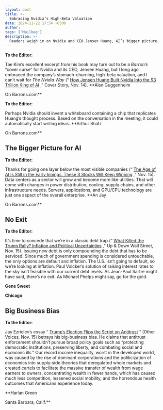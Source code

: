 ```yaml
---
layout: post
title: >-
  Embracing Nvidia’s High-Beta Valuation
date: 2024-11-22 17:54 -0500
author: 
tags: ['Mailbag']
description: >-
  Readers weigh in on Nvidia and CEO Jensen Huang, AI’s bigger picture, America’s classic debt trap, and Jay Ezrielev’s big business bias.
---
```





 


 





**To the Editor:**
  

Tae Kim’s excellent excerpt from his book may turn out to be a
 *Barron’s*
“cover curse” for Nvidia and its CEO, Jensen Huang, but I long ago embraced the company’s stomach-churning, high-beta valuation, and I can’t wait for
 *The Nvidia Way*
(“
[How Jensen Huang Built Nvidia Into the \$3 Trillion King of AI](https://www.barrons.com/articles/ai-nvidia-jensen-huang-98f40bd3?mod=article_inline)
,” Cover Story, Nov. 14).
 **Alan Guggenheim
 
   

 
 On Barrons.com**


**To the Editor:**
  

Perhaps Nvidia should invent a whiteboard containing a chip that replicates Huang’s thought process. Based on the conversation in the meeting, it could automatically start writing ideas.
 **Arthur Shatz
 
   

 
 On Barrons.com**


The Bigger Picture for AI
-------------------------

 **To the Editor:**
  

Thanks for going one layer below the most visible companies (“
[The Age of AI Is Still in the Early Innings. These 3 Stocks Will Keep Winning](https://www.barrons.com/articles/ai-technology-stocks-d289e665?mod=article_inline)
,” Nov. 15). Data centers as a sector will grow and become more like utilities. That will come with changes in power distribution, cooling, supply chains, and other infrastructure needs. Servers, applications, and GPU/CPU technology are just one aspect of the overall enterprise.
 **An Jay
 
   

 
 On Barrons.com**


No Exit
-------

 **To the Editor:**
  

It’s time to concede that we’re in a classic debt trap (“
[What Killed the Trump Rally? Inflation and Political Uncertainties](https://www.barrons.com/articles/what-killed-the-trump-rally-old-inflation-and-new-political-uncertainties-d1702126?mod=article_inline)
,” Up & Down Wall Street, Nov. 15). Issuing new debt is only compounding the debt that has to be serviced. Since much of government spending is considered untouchable, the only options are default and inflation. The U.S. isn’t going to default, so we’re looking at inflation. Paul Volcker’s solution of raising interest rates to the sky isn’t feasible with our current debt levels. As Jean-Paul Sartre might have said, there’s no exit. As Michael Phelps might say, go for the gold.
  

**Gene Sweet**

**Chicago**


Big Business Bias
-----------------

 **To the Editor:**
  

Jay Ezrielev’s essay “
[Trump’s Election Flips the Script on Antitrust](https://www.barrons.com/articles/trump-antitrust-lina-khan-ftc-90a9d1f9?refsec=other-voices&mod=topics_other-voices&mod=article_inline)
” (Other Voices, Nov. 15) betrays his big-business bias. He claims that antitrust enforcement shouldn’t pursue broad policy goals such as “protecting democratic institutions, preserving liberty, and combating social and economic ills.” Our record income inequality, worst in the developed world, was caused by the rise of dominant corporations and the politicization of economics into supply-side theories that deregulated whole markets and created cartels to facilitate the massive transfer of wealth from wage earners to owners, concentrating wealth in fewer hands, which has caused much less competition, lessened social mobility, and the horrendous health outcomes that Americans experience today.
  

**Harlan Green
 
   

 
 Santa Barbara, Calif.**









